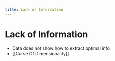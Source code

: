 ```yaml
---
title: Lack of Information
---
```


# Lack of Information
- Data does not show how to extract optimal info
- [[Curse Of Dimensionality]]






















